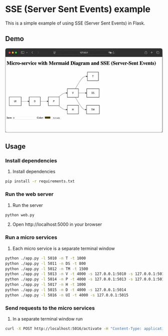 # SSE (Server Sent Events) example

This is a simple example of using SSE (Server Sent Events) in Flask.

## Demo

<img src="./img/demo.webp" width="600">

## Usage

### Install dependencies
1. Install dependencies
```bash
pip install -r requirements.txt
```

### Run the web server

1. Run the server
```bash
python web.py
```

2. Open http://localhost:5000 in your browser

### Run a micro services

1. Each micro service is a separate terminal window
```bash
python ./app.py -l 5010 -n T -t 1000
python ./app.py -l 5011 -n DS -t 800
python ./app.py -l 5012 -n TM -t 1500
python ./app.py -l 5013 -n V -t 4000 -s 127.0.0.1:5010 -s 127.0.0.1:5011 -s 127.0.0.1:5012
python ./app.py -l 5014 -n P -t 4000 -s 127.0.0.1:5013 -s 127.0.0.1:5017
python ./app.py -l 5017 -n H -t 1000
python ./app.py -l 5015 -n D -t 4000 -s 127.0.0.1:5014
python ./app.py -l 5016 -n UI -t 4000 -s 127.0.0.1:5015
```

### Send requests to the micro services

1. In a separate terminal window run
```bash
curl -X POST http://localhost:5016/activate -H "Content-Type: application/json" -d '{"item": "V", "color": "red"}'
```
